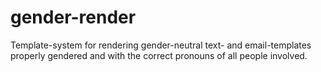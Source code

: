 # gender-render
Template-system for rendering gender-neutral text- and email-templates properly gendered and with the correct pronouns of all people involved.
